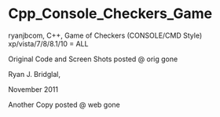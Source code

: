 Cpp_Console_Checkers_Game
=========================

ryanjbcom, C++, Game of Checkers (CONSOLE/CMD Style) xp/vista/7/8/8.1/10 = ALL

Original Code and Screen Shots posted @ orig gone


Ryan J. Bridglal,  

November 2011


Another Copy posted @ web gone
